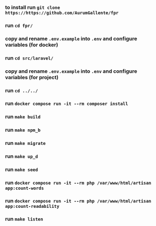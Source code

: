 ### to install run `git clone https://https://github.com/AurumGallente/fpr`
### run `cd fpr/`
### copy and rename `.env.example` into `.env` and configure variables (for docker)
### run `cd src/laravel/`
### copy and rename `.env.example` into `.env` and configure variables (for project)
### run `cd ../../`
### run `docker compose run -it --rm composer install`
### run `make build`
### run `make npm_b`
### run `make migrate`
### run `make up_d`
### run `make seed`
### run `docker compose run -it --rm php /var/www/html/artisan app:count-words`
### run `docker compose run -it --rm php /var/www/html/artisan app:count-readability`
### run `make listen`
